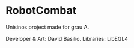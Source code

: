 RobotCombat
===========

Unisinos project made for grau A.

Developer & Art: David Basilio.
Libraries: LibEGL4



